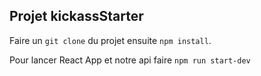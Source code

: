 ## Projet kickassStarter

Faire un `git clone` du projet ensuite `npm install`.

Pour lancer React App et notre api faire `npm run start-dev`

